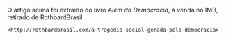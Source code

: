 O artigo acima foi extraído do livro *Além da Democracia*, à venda no IMB, retirado de RothbardBrasil

`<http://rothbardbrasil.com/a-tragedia-social-gerada-pela-democracia>`